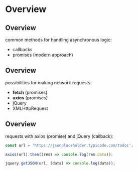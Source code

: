# Overview

## Overview

common methods for handling asynchronous logic:

- callbacks
- promises (modern approach)

## Overview

possibilities for making network requests:

- **fetch** (promises)
- **axios** (promises)
- jQuery
- XMLHttpRequest

## Overview

requests with axios (promise) and jQuery (callback):

```js
const url = 'https://jsonplaceholder.typicode.com/todos';

axios(url).then((res) => console.log(res.data));

jquery.getJSON(url, (data) => console.log(data));
```
